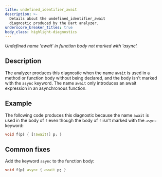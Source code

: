 ```yaml
---
title: undefined_identifier_await
description: >-
  Details about the undefined_identifier_await
  diagnostic produced by the Dart analyzer.
underscore_breaker_titles: true
body_class: highlight-diagnostics
---
```


_Undefined name 'await' in function body not marked with 'async'._

## Description

The analyzer produces this diagnostic when the name `await` is used in a
method or function body without being declared, and the body isn't marked
with the `async` keyword. The name `await` only introduces an await
expression in an asynchronous function.

## Example

The following code produces this diagnostic because the name `await` is
used in the body of `f` even though the body of `f` isn't marked with the
`async` keyword:

```dart
void f(p) { [!await!] p; }
```

## Common fixes

Add the keyword `async` to the function body:

```dart
void f(p) async { await p; }
```
